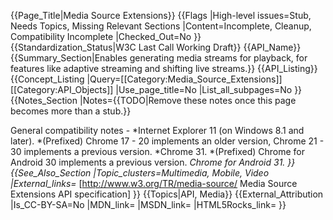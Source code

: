 {{Page_Title|Media Source Extensions}}
{{Flags
|High-level issues=Stub, Needs Topics, Missing Relevant Sections
|Content=Incomplete, Cleanup, Compatibility Incomplete
|Checked_Out=No
}}
{{Standardization_Status|W3C Last Call Working Draft}}
{{API_Name}}
{{Summary_Section|Enables generating media streams for playback, for features like adaptive streaming and shifting live streams.}}
{{API_Listing}}
{{Concept_Listing
|Query=[[Category:Media_Source_Extensions]][[Category:API_Objects]]
|Use_page_title=No
|List_all_subpages=No
}}
{{Notes_Section
|Notes={{TODO|Remove these notes once this page becomes more than a stub.}}


General compatibility notes -
*Internet Explorer 11 (on Windows 8.1 and later).
*(Prefixed) Chrome 17 - 20 implements an older version, Chrome 21 - 30 implements a previous version.
*Chrome 31.
*(Prefixed) Chrome for Android 30 implements a previous version.
*Chrome for Android 31.
}}
{{See_Also_Section
|Topic_clusters=Multimedia, Mobile, Video
|External_links=* [http://www.w3.org/TR/media-source/ Media Source Extensions API specification]
}}
{{Topics|API, Media}}
{{External_Attribution
|Is_CC-BY-SA=No
|MDN_link=
|MSDN_link=
|HTML5Rocks_link=
}}